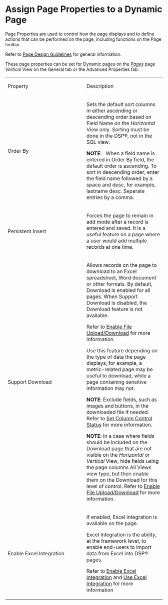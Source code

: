 # Assign Page Properties to a Dynamic Page

Page Properties are used to control how the page displays and to define
actions that can be performed on the page, including functions on the
Page toolbar.

Refer to [Page Design Guidelines](Page%20Design%20Guidelines.htm) for
general information.

These page properties can be set for Dynamic pages on the
*[Pages](../Sys_Admin/Page_Desc/Pages_H.htm)* page *Vertical* View on
the General tab or the Advanced Properties tab.

<table>
<colgroup>
<col style="width: 50%" />
<col style="width: 50%" />
</colgroup>
<tbody>
<tr class="odd">
<td><p>Property</p></td>
<td><p>Description</p></td>
</tr>
<tr class="even">
<td><p>Order By</p></td>
<td><p>Sets the default sort columns in either ascending or descending order based on Field Name on the <em>Horizontal</em> View only. Sorting must be done in the DSP®, not in the SQL view.</p>
<p><strong>NOTE</strong>:   When a field name is entered in Order By field, the default order is ascending. To sort in descending order, enter the field name followed by a space and desc, for example, lastname desc. Separate entries by a comma.</p></td>
</tr>
<tr class="odd">
<td><p>Persistent Insert</p></td>
<td><p>Forces the page to remain in add mode after a record is entered and saved. It is a useful feature on a page where a user would add multiple records at one time.</p></td>
</tr>
<tr class="even">
<td><p>Support Download</p></td>
<td><p>Allows records on the page to download to an Excel spreadsheet, Word document or other formats. By default, Download is enabled for all pages. When Support Download is disabled, the Download feature is not available.</p>
<p>Refer to <a href="Enable_File_Upload_Download.htm">Enable File Upload/Download</a> for more information.</p>
<p>Use this feature depending on the type of data the page displays, for example, a metric-related page may be useful to download, while a page containing sensitive information may not.</p>
<p><strong>NOTE</strong>: Exclude fields, such as images and buttons, in the downloaded file if needed. Refer to <a href="Set_Column_Control_Status.htm">Set Column Control Status</a> for more information.</p>
<p><strong>NOTE</strong>: In a case where fields should be included on the Download page that are not visible on the <em>Horizontal</em> or <em>Vertical</em> View, hide fields using the page columns All Views view type, but then enable them on the Download for this level of control. Refer to <a href="Enable_File_Upload_Download.htm">Enable File Upload/Download</a> for more information.</p></td>
</tr>
<tr class="odd">
<td><p>Enable Excel Integration</p></td>
<td><p>If enabled, Excel integration is available on the page.</p>
<p>Excel Integration is the ability, at the framework level, to enable end-users to import data from Excel into DSP® pages.  </p>
<p>Refer to <a href="../Sys_Admin/Use_Cases/Enable_Excel_Integration.htm">Enable Excel Integration</a> and <a href="../Excel_Int/Use_Excel_Integration.htm">Use Excel Integration</a> for more information</p></td>
</tr>
</tbody>
</table>
